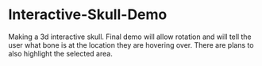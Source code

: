 # Interactive-Skull-Demo
 Making a 3d interactive skull. Final demo will allow rotation and will tell the user what bone is at the location they are hovering over. There are plans to also highlight the selected area.
